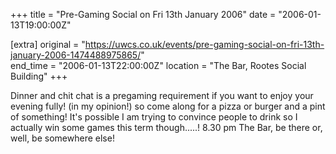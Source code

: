 +++
title = "Pre-Gaming Social on Fri 13th January 2006"
date = "2006-01-13T19:00:00Z"

[extra]
original = "https://uwcs.co.uk/events/pre-gaming-social-on-fri-13th-january-2006-1474488975865/"    
end_time = "2006-01-13T22:00:00Z"
location = "The Bar, Rootes Social Building"
+++

Dinner and chit chat is a pregaming requirement if you want to enjoy your evening fully\! (in my opinion\!) so come along for a pizza or burger and a pint of something\! It's possible I am trying to convince people to drink so I actually win some games this term though.....\! 8.30 pm The Bar, be there or, well, be somewhere else\!

